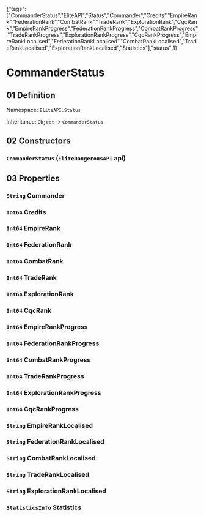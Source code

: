 {"tags":["CommanderStatus","EliteAPI","Status","Commander","Credits","EmpireRank","FederationRank","CombatRank","TradeRank","ExplorationRank","CqcRank","EmpireRankProgress","FederationRankProgress","CombatRankProgress","TradeRankProgress","ExplorationRankProgress","CqcRankProgress","EmpireRankLocalised","FederationRankLocalised","CombatRankLocalised","TradeRankLocalised","ExplorationRankLocalised","Statistics"],"status":1}

# CommanderStatus

## 01 Definition

Namespace: `EliteAPI.Status`

Inheritance: `Object` → `CommanderStatus`

## 02 Constructors

### `CommanderStatus` (`EliteDangerousAPI` api)

## 03 Properties

### `String` Commander

### `Int64` Credits

### `Int64` EmpireRank

### `Int64` FederationRank

### `Int64` CombatRank

### `Int64` TradeRank

### `Int64` ExplorationRank

### `Int64` CqcRank

### `Int64` EmpireRankProgress

### `Int64` FederationRankProgress

### `Int64` CombatRankProgress

### `Int64` TradeRankProgress

### `Int64` ExplorationRankProgress

### `Int64` CqcRankProgress

### `String` EmpireRankLocalised

### `String` FederationRankLocalised

### `String` CombatRankLocalised

### `String` TradeRankLocalised

### `String` ExplorationRankLocalised

### `StatisticsInfo` Statistics

